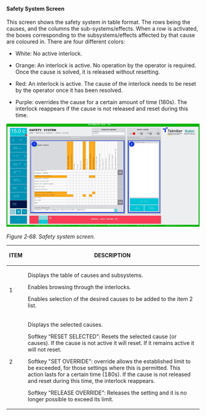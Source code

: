#### Safety System Screen

This screen shows the safety system in table format. The rows being the causes, and the columns the sub-systems/effects. When a row is activated, the boxes corresponding to the subsystems/effects affected by that cause are coloured in. There are four different colors:

- White: No active interlock.

- Orange: An interlock is active. No operation by the operator is required. Once the cause is solved, it is released without resetting.

- Red: An interlock is active. The cause of the interlock needs to be reset by the operator once it has been resolved.

- Purple: overrides the cause for a certain amount of time (180s). The interlock reappears if the cause is not released and reset during this time.

![](../Resources/media/image84.png)

*Figure 2‑68. Safety system screen.*

<table class="table">
<thead>
<tr class="header">
<th><p>ITEM</p></th>
<th><p>DESCRIPTION</p></th>
</tr>
</thead>
<tbody>
<tr class="odd">
<td><p>1</p></td>
<td><p>Displays the table of causes and subsystems.</p>
<p>Enables browsing through the interlocks.</p>
<p>Enables selection of the desired causes to be added to the item 2 list.</p></td>
</tr>
<tr class="even">
<td><p>2</p></td>
<td><p>Displays the selected causes.</p>
<p>Softkey “RESET SELECTED”: Resets the selected cause (or causes). If the cause is not active it will
reset. If it remains active it will not reset.</p>
<p>Softkey "SET OVERRIDE": override allows the established limit to be exceeded, for those settings where this is
permitted. This action lasts for a certain time (180s). If the cause is not released and reset during this time,
the interlock reappears.</p>
<p>Softkey “RELEASE OVERRIDE”: Releases the setting and it is no longer possible to exceed its limit.</p></td>
</tr>
</tbody>
</table>
